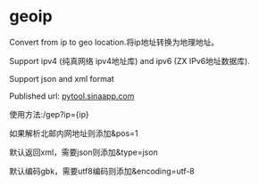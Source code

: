 ﻿geoip
=====

Convert from ip to geo location.将ip地址转换为地理地址。

Support ipv4 (纯真网络 ipv4地址库) and ipv6 (ZX IPv6地址数据库).

Support json and xml format


Published url: <a href="http://pytool.sinaapp.com/">pytool.sinaapp.com</a>

使用方法:/gep?ip={ip}

如果解析北邮内网地址则添加&pos=1

默认返回xml，需要json则添加&type=json

默认编码gbk，需要utf8编码则添加&encoding=utf-8
